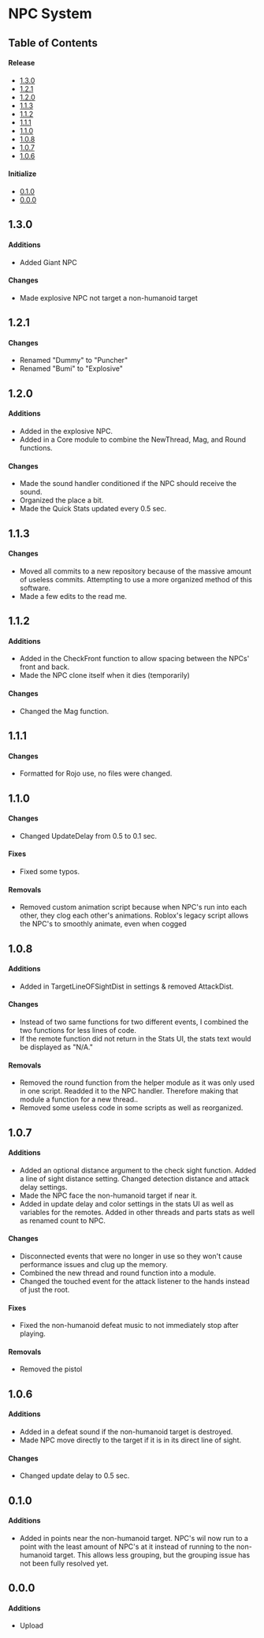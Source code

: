 # NPC System

## Table of Contents

#### Release
- [1.3.0](https://github.com/Vex87/NPC-System/blob/master/README.md#130)
- [1.2.1](https://github.com/Vex87/NPC-System/blob/master/README.md#121)
- [1.2.0](https://github.com/Vex87/NPC-System/blob/master/README.md#120)
- [1.1.3](https://github.com/Vex87/NPC-System/blob/master/README.md#113)
- [1.1.2](https://github.com/Vex87/NPC-System/blob/master/README.md#112)
- [1.1.1](https://github.com/Vex87/NPC-System/blob/master/README.md#111)
- [1.1.0](https://github.com/Vex87/NPC-System/blob/master/README.md#110)
- [1.0.8](https://github.com/Vex87/NPC-System/blob/master/README.md#108)
- [1.0.7](https://github.com/Vex87/NPC-System/blob/master/README.md#107)
- [1.0.6](https://github.com/Vex87/NPC-System/blob/master/README.md#106)

#### Initialize
- [0.1.0](https://github.com/Vex87/NPC-System/blob/master/README.md#010)
- [0.0.0](https://github.com/Vex87/NPC-System/blob/master/README.md#000)

## 1.3.0
#### Additions
- Added Giant NPC
#### Changes
- Made explosive NPC not target a non-humanoid target

## 1.2.1
#### Changes
- Renamed "Dummy" to "Puncher"
- Renamed "Bumi" to "Explosive"

## 1.2.0
#### Additions
- Added in the explosive NPC.
- Added in a Core module to combine the NewThread, Mag, and Round functions.
#### Changes
- Made the sound handler conditioned if the NPC should receive the sound.
- Organized the place a bit.
- Made the Quick Stats updated every 0.5 sec.

## 1.1.3
#### Changes
- Moved all commits to a new repository because of the massive amount of useless commits. Attempting to use a more organized method of this software.
- Made a few edits to the read me.

## 1.1.2
#### Additions
- Added in the CheckFront function to allow spacing between the NPCs' front and back.
- Made the NPC clone itself when it dies (temporarily)
#### Changes
- Changed the Mag function.

## 1.1.1
#### Changes
- Formatted for Rojo use, no files were changed.

## 1.1.0
#### Changes
- Changed UpdateDelay from 0.5 to 0.1 sec.
#### Fixes
- Fixed some typos.
#### Removals
- Removed custom animation script because when NPC's run into each other, they clog each other's animations. Roblox's legacy script allows the NPC's to smoothly animate, even when cogged

## 1.0.8
#### Additions
- Added in TargetLineOFSightDist in settings & removed AttackDist.
#### Changes
- Instead of two same functions for two different events, I combined the two functions for less lines of code.
- If the remote function did not return in the Stats UI, the stats text would be displayed as "N/A."
#### Removals
- Removed the round function from the helper module as it was only used in one script. Readded it to the NPC handler. Therefore making that module a function for a new thread..
- Removed some useless code in some scripts as well as reorganized.

## 1.0.7
#### Additions
- Added an optional distance argument to the check sight function.  Added a line of sight distance setting. Changed detection distance and attack delay settings.
- Made the NPC face the non-humanoid target if near it.
- Added in update delay and color settings in the stats UI as well as variables for the remotes. Added in other threads and parts stats as well as renamed count to NPC.
#### Changes
- Disconnected events that were no longer in use so they won't cause performance issues and clug up the memory.
- Combined the new thread and round function into a module.
- Changed the touched event for the attack listener to the hands instead of just the root.
#### Fixes
- Fixed the non-humanoid defeat music to not immediately stop after playing.
#### Removals
- Removed the pistol

## 1.0.6
#### Additions
- Added in a defeat sound if the non-humanoid target is destroyed.
- Made NPC move directly to the target if it is in its direct line of sight. 
#### Changes
- Changed update delay to 0.5 sec. 

## 0.1.0
#### Additions
- Added in points near the non-humanoid target. NPC's wil now run to a point with the least amount of NPC's at it instead of running to the non-humanoid target. This allows less grouping, but the grouping issue has not been fully resolved yet.

## 0.0.0
#### Additions
- Upload
